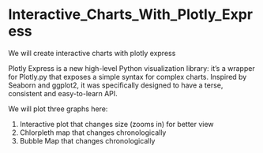 # Interactive_Charts_With_Plotly_Express
We will create interactive charts with plotly express

Plotly Express is a new high-level Python visualization library: it’s a wrapper for Plotly.py that exposes a simple syntax for complex charts. Inspired by Seaborn and ggplot2, it was specifically designed to have a terse, consistent and easy-to-learn API.

We will plot three graphs here:
  1. Interactive plot that changes size (zooms in) for better view
  2. Chlorpleth map that changes chronologically
  3. Bubble Map that changes chronologically
